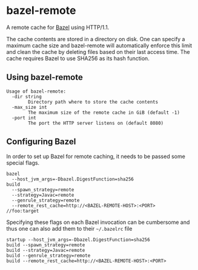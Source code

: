 # bazel-remote
A remote cache for [Bazel](https://bazel.build) using HTTP/1.1.

The cache contents are stored in a directory on disk. One can specify a maximum cache size and bazel-remote will automatically enforce this limit and clean the cache by deleting files based on their last access time. The cache requires Bazel to use SHA256 as its hash function.

## Using bazel-remote
```
Usage of bazel-remote:
  -dir string
    	Directory path where to store the cache contents
  -max_size int
    	The maximum size of the remote cache in GiB (default -1)
  -port int
    	The port the HTTP server listens on (default 8080)
```

## Configuring Bazel
In order to set up Bazel for remote caching, it needs to be passed some special flags.

```
bazel 
  --host_jvm_args=-Dbazel.DigestFunction=sha256 
build
  --spawn_strategy=remote
  --strategy=Javac=remote
  --genrule_strategy=remote
  --remote_rest_cache=http://<BAZEL-REMOTE-HOST>:<PORT>
//foo:target
```

Specifying these flags on each Bazel invocation can be cumbersome and thus one can also add them to their `~/.bazelrc` file
```
startup --host_jvm_args=-Dbazel.DigestFunction=sha256
build --spawn_strategy=remote
build --strategy=Javac=remote
build --genrule_strategy=remote
build --remote_rest_cache=http://<BAZEL-REMOTE-HOST>:<PORT>
```
